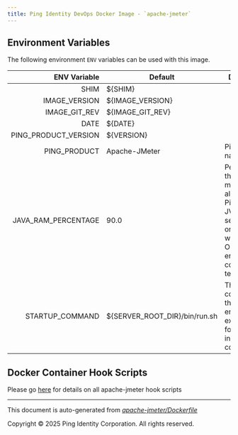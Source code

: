 ```yaml
---
title: Ping Identity DevOps Docker Image - `apache-jmeter`
---
```


## Environment Variables
The following environment `ENV` variables can be used with
this image.

| ENV Variable  | Default     | Description
| ------------: | ----------- | ---------------------------------
| SHIM  | ${SHIM}  |  |
| IMAGE_VERSION  | ${IMAGE_VERSION}  |  |
| IMAGE_GIT_REV  | ${IMAGE_GIT_REV}  |  |
| DATE  | ${DATE}  |  |
| PING_PRODUCT_VERSION  | ${VERSION}  |  |
| PING_PRODUCT  | Apache-JMeter  | Ping product name  |
| JAVA_RAM_PERCENTAGE  | 90.0  | Percentage of the container memory to allocate to PingFederate JVM DO NOT set to 100% or your JVM will exit with OutOfMemory errors and the container will terminate  |
| STARTUP_COMMAND  | ${SERVER_ROOT_DIR}/bin/run.sh  | The command that the entrypoint will execute in the foreground to instantiate the container  |

## Docker Container Hook Scripts

Please go [here](https://github.com/pingidentity/pingidentity-devops-getting-started/tree/master/docs/docker-images/apache-jmeter/hooks/README.md) for details on all apache-jmeter hook scripts

---
This document is auto-generated from _[apache-jmeter/Dockerfile](https://github.com/pingidentity/pingidentity-docker-builds/blob/master/apache-jmeter/Dockerfile)_

Copyright © 2025 Ping Identity Corporation. All rights reserved.
